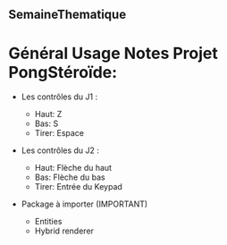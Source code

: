 ## SemaineThematique

# Général Usage Notes Projet PongStéroïde:

  - Les contrôles du J1 :

    + Haut:  Z
    + Bas:   S
    + Tirer: Espace

  - Les contrôles du J2 :

    + Haut:  Flèche du haut
    + Bas:   Flèche du  bas
    + Tirer: Entrée du Keypad
    
  - Package à importer (IMPORTANT)

    + Entities
    + Hybrid renderer
